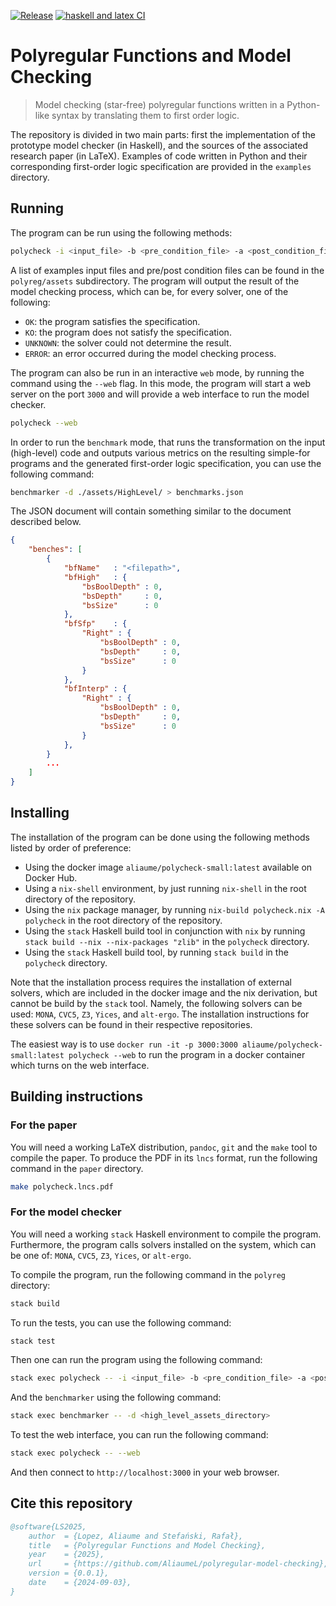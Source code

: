 [![Release](https://github.com/AliaumeL/polyregular-model-checking/actions/workflows/release.yml/badge.svg)](https://github.com/AliaumeL/polyregular-model-checking/actions/workflows/release.yml)
[![haskell and latex CI](https://github.com/AliaumeL/polyregular-model-checking/actions/workflows/haskell.yml/badge.svg)](https://github.com/AliaumeL/polyregular-model-checking/actions/workflows/haskell.yml)

# Polyregular Functions and Model Checking

> Model checking (star-free) polyregular functions written in a Python-like
  syntax by translating them to first order logic.

The repository is divided in two main parts: first the implementation of the
prototype model checker (in Haskell), and the sources of the associated
research paper (in LaTeX). Examples of code written in Python and their
corresponding first-order logic specification are provided in the `examples`
directory.

## Running

The program can be run using the following methods:

```bash
polycheck -i <input_file> -b <pre_condition_file> -a <post_condition_file>
```

A list of examples input files and pre/post condition files can be found in the
`polyreg/assets` subdirectory. The program will output the result of the model
checking process, which can be, for every solver, one of the following:

- `OK`: the program satisfies the specification.
- `KO`: the program does not satisfy the specification.
- `UNKNOWN`: the solver could not determine the result.
- `ERROR`: an error occurred during the model checking process.

The program can also be run in an interactive `web` mode, by running the command
using the `--web` flag. In this mode, the program will start a web server on
the port `3000` and will provide a web interface to run the model checker.

```bash
polycheck --web
```

In order to run the `benchmark` mode, that runs the transformation
on the input (high-level) code and outputs various metrics on the
resulting simple-for programs and the generated first-order logic
specification, you can use the following command:

```bash
benchmarker -d ./assets/HighLevel/ > benchmarks.json
```

The JSON document will contain something similar to the document described below.

```json
{
    "benches": [
        {
            "bfName"   : "<filepath>",
            "bfHigh"   : {
                "bsBoolDepth" : 0,
                "bsDepth"     : 0,
                "bsSize"      : 0 
            },
            "bfSfp"    : {
                "Right" : {
                    "bsBoolDepth" : 0,
                    "bsDepth"     : 0,
                    "bsSize"      : 0
                }
            },
            "bfInterp" : {
                "Right" : {
                    "bsBoolDepth" : 0,
                    "bsDepth"     : 0,
                    "bsSize"      : 0
                }
            },
        }
        ...
    ]
}
```



## Installing

The installation of the program can be done using the following methods
listed by order of preference:

- Using the docker image `aliaume/polycheck-small:latest` available on Docker
  Hub.
- Using a `nix-shell` environment, by just running `nix-shell` in the root
  directory of the repository.
- Using the `nix` package manager, by running `nix-build polycheck.nix -A
  polycheck` in the root directory of the repository.
- Using the `stack` Haskell build tool in conjunction with `nix`
   by running `stack build --nix --nix-packages "zlib"` in the
  `polycheck` directory.
- Using the `stack` Haskell build tool, by running `stack build` in the
  `polycheck` directory.

Note that the installation process requires the installation of external
solvers, which are included in the docker image and the nix derivation, but
cannot be build by the `stack` tool. Namely, the following solvers can be used:
`MONA`, `CVC5`, `Z3`, `Yices`, and `alt-ergo`. The installation instructions
for these solvers can be found in their respective repositories. 

The easiest way is to use `docker run -it -p 3000:3000
aliaume/polycheck-small:latest polycheck --web` to run the program in
a docker container which turns on the web interface.

## Building instructions

### For the paper

You will need a working LaTeX distribution, `pandoc`, `git` and the `make` tool
to compile the paper. To produce the PDF in its `lncs` format, run the
following command in the `paper` directory.

```bash
make polycheck.lncs.pdf
```

### For the model checker

You will need a working `stack` Haskell environment to compile the program.
Furthermore, the program calls solvers installed on the system, which can be
one of: `MONA`, `CVC5`, `Z3`, `Yices`, or `alt-ergo`. 

To compile the program, run the following command in the `polyreg` directory:

```bash
stack build
```

To run the tests, you can use the following command:

```bash
stack test
```

Then one can run the program using the following command:

```bash
stack exec polycheck -- -i <input_file> -b <pre_condition_file> -a <post_condition_file>
```

And the `benchmarker` using the following command:

```bash
stack exec benchmarker -- -d <high_level_assets_directory>
```

To test the web interface, you can run the following command:

```bash
stack exec polycheck -- --web
```

And then connect to `http://localhost:3000` in your web browser.

## Cite this repository

```bibtex
@software{LS2025,
    author  = {Lopez, Aliaume and Stefański, Rafał},
    title   = {Polyregular Functions and Model Checking},
    year    = {2025},
    url     = {https://github.com/AliaumeL/polyregular-model-checking},
    version = {0.0.1},
    date    = {2024-09-03},
}
```
